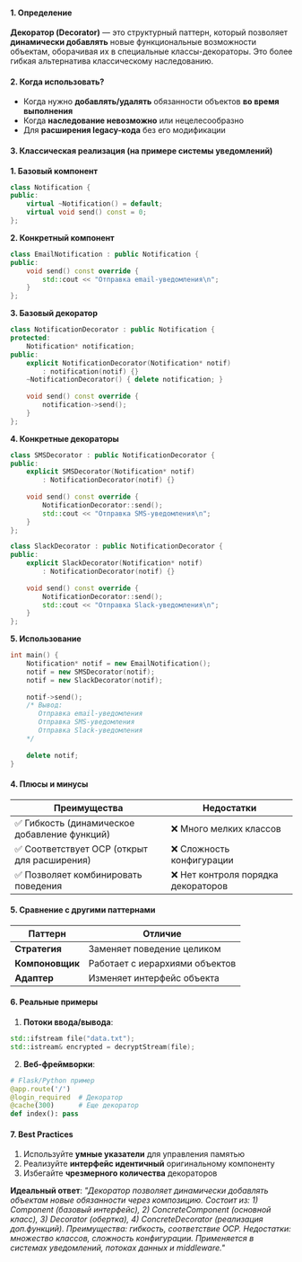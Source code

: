#### **1. Определение**
**Декоратор (Decorator)** — это структурный паттерн, который позволяет **динамически добавлять** новые функциональные возможности объектам, оборачивая их в специальные классы-декораторы. Это более гибкая альтернатива классическому наследованию.

#### **2. Когда использовать?**
- Когда нужно **добавлять/удалять** обязанности объектов **во время выполнения**
- Когда **наследование невозможно** или нецелесообразно
- Для **расширения legacy-кода** без его модификации

#### **3. Классическая реализация (на примере системы уведомлений)**

**1. Базовый компонент**
```cpp
class Notification {
public:
    virtual ~Notification() = default;
    virtual void send() const = 0;
};
```

**2. Конкретный компонент**
```cpp
class EmailNotification : public Notification {
public:
    void send() const override {
        std::cout << "Отправка email-уведомления\n";
    }
};
```

**3. Базовый декоратор**
```cpp
class NotificationDecorator : public Notification {
protected:
    Notification* notification;
public:
    explicit NotificationDecorator(Notification* notif) 
        : notification(notif) {}
    ~NotificationDecorator() { delete notification; }
    
    void send() const override {
        notification->send();
    }
};
```

**4. Конкретные декораторы**
```cpp
class SMSDecorator : public NotificationDecorator {
public:
    explicit SMSDecorator(Notification* notif)
        : NotificationDecorator(notif) {}
        
    void send() const override {
        NotificationDecorator::send();
        std::cout << "Отправка SMS-уведомления\n";
    }
};

class SlackDecorator : public NotificationDecorator {
public:
    explicit SlackDecorator(Notification* notif)
        : NotificationDecorator(notif) {}
        
    void send() const override {
        NotificationDecorator::send();
        std::cout << "Отправка Slack-уведомления\n";
    }
};
```

**5. Использование**
```cpp
int main() {
    Notification* notif = new EmailNotification();
    notif = new SMSDecorator(notif);
    notif = new SlackDecorator(notif);
    
    notif->send();
    /* Вывод:
       Отправка email-уведомления
       Отправка SMS-уведомления
       Отправка Slack-уведомления
    */
    
    delete notif;
}
```

#### **4. Плюсы и минусы**

| **Преимущества**                             | **Недостатки**                     |
| -------------------------------------------- | ---------------------------------- |
| ✅ Гибкость (динамическое добавление функций) | ❌ Много мелких классов             |
| ✅ Соответствует OCP (открыт для расширения)  | ❌ Сложность конфигурации           |
| ✅ Позволяет комбинировать поведения          | ❌ Нет контроля порядка декораторов |

#### **5. Сравнение с другими паттернами**

| **Паттерн** | **Отличие** |
|------------|------------|
| **Стратегия** | Заменяет поведение целиком |
| **Компоновщик** | Работает с иерархиями объектов |
| **Адаптер** | Изменяет интерфейс объекта |

#### **6. Реальные примеры**
1. **Потоки ввода/вывода**:
```cpp
std::ifstream file("data.txt");
std::istream& encrypted = decryptStream(file);
```

2. **Веб-фреймворки**:
```python
# Flask/Python пример
@app.route('/')
@login_required  # Декоратор
@cache(300)      # Еще декоратор
def index(): pass
```

#### **7. Best Practices**
1. Используйте **умные указатели** для управления памятью
2. Реализуйте **интерфейс идентичный** оригинальному компоненту
3. Избегайте **чрезмерного количества** декораторов

**Идеальный ответ**:
*"Декоратор позволяет динамически добавлять объектам новые обязанности через композицию. Состоит из: 1) Component (базовый интерфейс), 2) ConcreteComponent (основной класс), 3) Decorator (обертка), 4) ConcreteDecorator (реализация доп.функций). Преимущества: гибкость, соответствие OCP. Недостатки: множество классов, сложность конфигурации. Применяется в системах уведомлений, потоках данных и middleware."*